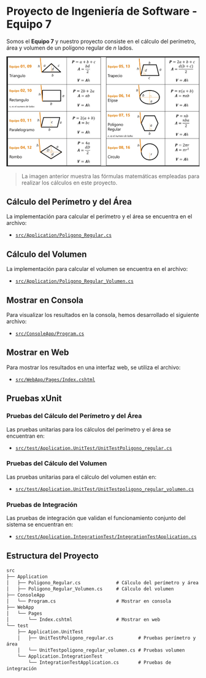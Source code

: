 # Proyecto de Ingeniería de Software - Equipo 7

Somos el **Equipo 7** y nuestro proyecto consiste en el cálculo del perímetro, área y volumen de un polígono regular de *n* lados.

![Fórmulas utilizadas en el proyecto](https://github.com/Diegoflores1591/IngenieriaSoftwareProyecto/blob/main/Imagen%20de%20WhatsApp%202024-10-10%20a%20las%2019.30.18_e1fae781.jpg)

> La imagen anterior muestra las fórmulas matemáticas empleadas para realizar los cálculos en este proyecto.


## Cálculo del Perímetro y del Área
La implementación para calcular el perímetro y el área se encuentra en el archivo:
- [`src/Application/Poligono_Regular.cs`](https://github.com/Diegoflores1591/IngenieriaSoftwareProyecto/blob/main/src/Application/poligono_regular.cs)

## Cálculo del Volumen
La implementación para calcular el volumen se encuentra en el archivo:
- [`src/Application/Poligono_Regular_Volumen.cs`](https://github.com/Diegoflores1591/IngenieriaSoftwareProyecto/blob/main/src/Application/poligono_regular_volumen.cs)

## Mostrar en Consola
Para visualizar los resultados en la consola, hemos desarrollado el siguiente archivo:
- [`src/ConsoleApp/Program.cs`](https://github.com/Diegoflores1591/IngenieriaSoftwareProyecto/blob/main/src/ConsoleApp/Program.cs)

## Mostrar en Web
Para mostrar los resultados en una interfaz web, se utiliza el archivo:
- [`src/WebApp/Pages/Index.cshtml`](https://github.com/Diegoflores1591/IngenieriaSoftwareProyecto/blob/main/src/WebApp/pages/Index.cshtml)

## Pruebas xUnit

### Pruebas del Cálculo del Perímetro y del Área
Las pruebas unitarias para los cálculos del perímetro y el área se encuentran en:
- [`src/test/Application.UnitTest/UnitTestPoligono_regular.cs`](https://github.com/Diegoflores1591/IngenieriaSoftwareProyecto/blob/main/src/test/Application.UnitTest/UnitTestPoligono_regular.cs)

### Pruebas del Cálculo del Volumen
Las pruebas unitarias para el cálculo del volumen están en:
- [`src/test/Application.UnitTest/UnitTestpoligono_regular_volumen.cs`](https://github.com/Diegoflores1591/IngenieriaSoftwareProyecto/blob/main/src/test/Application.UnitTest/UnitTestpoligono_regular_volumen.cs)

### Pruebas de Integración
Las pruebas de integración que validan el funcionamiento conjunto del sistema se encuentran en:
- [`src/test/Application.IntegrationTest/IntegrationTestApplication.cs`](https://github.com/Diegoflores1591/IngenieriaSoftwareProyecto/blob/main/src/test/Application.IntegrationTest/IntegrationTestApplication.cs)

## Estructura del Proyecto

```plaintext
src
├── Application
│   ├── Poligono_Regular.cs             # Cálculo del perímetro y área
│   ├── Poligono_Regular_Volumen.cs     # Cálculo del volumen
├── ConsoleApp
│   └── Program.cs                      # Mostrar en consola
├── WebApp
│   └── Pages
│       └── Index.cshtml                # Mostrar en web
└── test
    ├── Application.UnitTest
    │   ├── UnitTestPoligono_regular.cs         # Pruebas perímetro y área
    │   └── UnitTestpoligono_regular_volumen.cs # Pruebas volumen
    └── Application.IntegrationTest
        └── IntegrationTestApplication.cs       # Pruebas de integración
